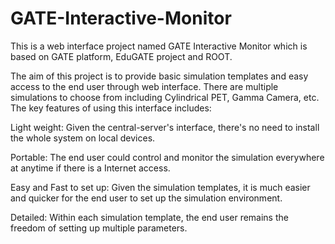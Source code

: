 # GATE-Interactive-Monitor
This is a web interface project named GATE Interactive Monitor which is based on GATE platform, EduGATE project and ROOT.

The aim of this project is to provide basic simulation templates and easy access to the end user through web interface. There are multiple simulations to choose from including Cylindrical PET, Gamma Camera, etc. 
The key features of using this interface includes:

Light weight: 
Given the central-server's interface, there's no need to install the whole system on local devices.


Portable: 
The end user could control and monitor the simulation everywhere at anytime if there is a Internet access.

Easy and Fast to set up: 
Given the simulation templates, it is much easier and quicker for the end user to set up the simulation environment.


Detailed: 
Within each simulation template, the end user remains the freedom of setting up multiple parameters.
